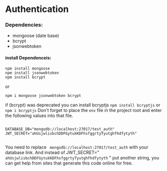 # Authentication

### Dependencies:
- mongoose (date base)
- bcrypt
- jsonwebtoken
#### install Dependenceis:
```
npm install mongoose
npm install jsonwebtoken
npm install bcrypt
```
or

```
npm i mongoose jsonwebtoken bcrypt
```

if (bcrypt) was deprecated you can install bcryptjs
``` npm install bcryptjs ``` or ``` npm i bcryptjs```
Don't forget to place the ``` env ``` file in the project root and enter the following values ​​into that file.

```

DATABASE_DB="mongodb://localhost:27017/test_auth"
JWT_SECRET="ahUsjwlisbchDDFGytukKDFhsfggrtyTyutghfhdfytyth"


```

  You need to replace ```  mongodb://localhost:27017/test_auth ``` with your database link.
  And instead of JWT_SECRET=" ``` ahUsjwlisbchDDFGytukKDFhsfggrtyTyutghfhdfytyth ``` " put another string, you can get help from sites that generate this code online for free.
